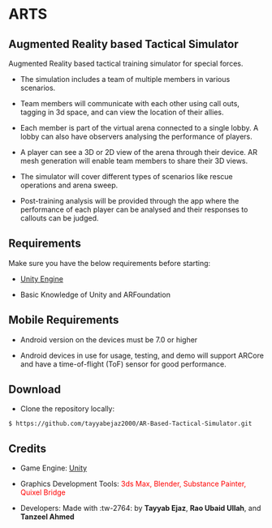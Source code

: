 # ARTS

## Augmented Reality based Tactical Simulator

Augmented Reality based tactical training simulator for special forces.

- The simulation includes a team of multiple members in various scenarios.

- Team members will communicate with each other using call outs, tagging in 3d space, and can view the location of their allies.

- Each member is part of the virtual arena connected to a single lobby. A lobby can also have observers analysing the performance of players.

- A player can see a 3D or 2D view of the arena through their device. AR mesh generation will enable team members to share their 3D views.

- The simulator will cover different types of scenarios like rescue operations and arena sweep.

- Post-training analysis will be provided through the app where the performance of each player can be analysed and their responses to callouts can be judged.

## Requirements

Make sure you have the below requirements before starting:

- [Unity Engine](https://unity.com/)

- Basic Knowledge of Unity and ARFoundation

## Mobile Requirements

- Android version on the devices must be 7.0 or higher

- Android devices in use for usage, testing, and demo will support ARCore and have a time-of-flight (ToF) sensor for good performance.

## Download

- Clone the repository locally:

`$ https://github.com/tayyabejaz2000/AR-Based-Tactical-Simulator.git`

## Credits

- Game Engine: [Unity](https://unity.com/)

- Graphics Development Tools: <font color="red">3ds Max, Blender, Substance Painter, Quixel Bridge</font>

- Developers: Made with :tw-2764: by **Tayyab Ejaz**, **Rao Ubaid Ullah**, and **Tanzeel Ahmed**
